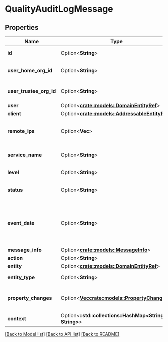 # QualityAuditLogMessage

## Properties

Name | Type | Description | Notes
------------ | ------------- | ------------- | -------------
**id** | Option<**String**> | Id of the audit message. | [optional]
**user_home_org_id** | Option<**String**> | Home Organization Id associated with this audit message. | [optional]
**user_trustee_org_id** | Option<**String**> | Trustee Organization Id if this audit message is from trustee access. | [optional]
**user** | Option<[**crate::models::DomainEntityRef**](DomainEntityRef.md)> |  | [optional]
**client** | Option<[**crate::models::AddressableEntityRef**](AddressableEntityRef.md)> |  | [optional]
**remote_ips** | Option<**Vec<String>**> | List of IP addresses of systems that originated or handled the request. | [optional]
**service_name** | Option<**String**> | Name of the service that logged this audit message. | [optional]
**level** | Option<**String**> | The level of this audit message. | [optional]
**status** | Option<**String**> | The status of the action of this audit message. | [optional]
**event_date** | Option<**String**> | Date and time of when the audit message was logged. Date time is represented as an ISO-8601 string. For example: yyyy-MM-ddTHH:mm:ss[.mmm]Z | [optional]
**message_info** | Option<[**crate::models::MessageInfo**](MessageInfo.md)> |  | [optional]
**action** | Option<**String**> | Action that took place. | [optional]
**entity** | Option<[**crate::models::DomainEntityRef**](DomainEntityRef.md)> |  | [optional]
**entity_type** | Option<**String**> | Type of the entity that was impacted. | [optional]
**property_changes** | Option<[**Vec<crate::models::PropertyChange>**](PropertyChange.md)> | List of properties that were changed and changes made to those properties. | [optional]
**context** | Option<**::std::collections::HashMap<String, String>**> | Additional context for this message. | [optional]

[[Back to Model list]](../README.md#documentation-for-models) [[Back to API list]](../README.md#documentation-for-api-endpoints) [[Back to README]](../README.md)


